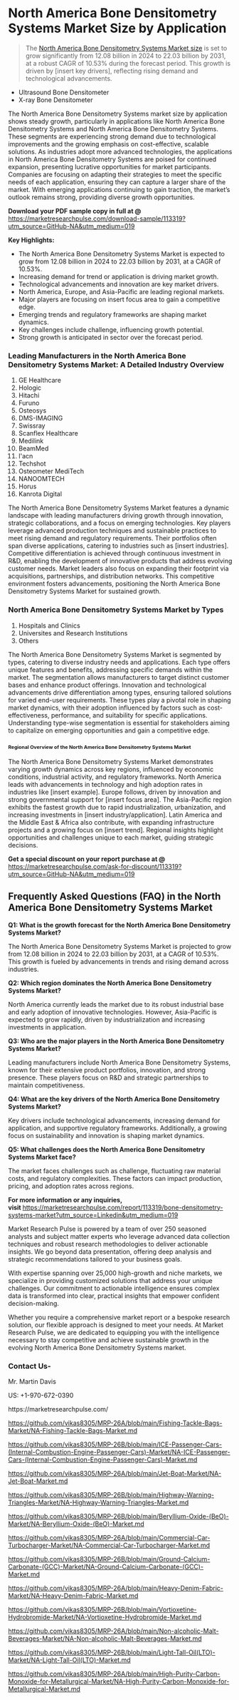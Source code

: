 <h1>North America Bone Densitometry Systems Market&nbsp;Size by Application</h1><blockquote><p>The <a href="https://marketresearchpulse.com/download-sample/113319?utm_source=GitHub-NA&amp;utm_medium=019">North America Bone Densitometry Systems Market size</a> is set to grow significantly from 12.08 billion in 2024 to 22.03 billion by 2031, at a robust CAGR of 10.53% during the forecast period. This growth is driven by [insert key drivers], reflecting rising demand and technological advancements.</p></blockquote><ul><li>Ultrasound Bone Densitometer<li> X-ray Bone Densitometer</li></ul><p>The North America Bone Densitometry Systems market size by application shows steady growth, particularly in applications like North America Bone Densitometry Systems and North America Bone Densitometry Systems. These segments are experiencing strong demand due to technological improvements and the growing emphasis on cost-effective, scalable solutions. As industries adopt more advanced technologies, the applications in North America Bone Densitometry Systems are poised for continued expansion, presenting lucrative opportunities for market participants. Companies are focusing on adapting their strategies to meet the specific needs of each application, ensuring they can capture a larger share of the market. With emerging applications continuing to gain traction, the market’s outlook remains strong, providing diverse growth opportunities.</p><p><strong>Download your PDF sample copy in full at @ </strong><a href="https://marketresearchpulse.com/download-sample/113319?utm_source=GitHub-NA&amp;utm_medium=019">https://marketresearchpulse.com/download-sample/113319?utm_source=GitHub-NA&amp;utm_medium=019</a></p><p><strong>Key Highlights: </strong></p><ul><li>The North America Bone Densitometry Systems Market is expected to grow from 12.08 billion in 2024 to 22.03 billion by 2031, at a CAGR of 10.53%.</li><li>Increasing demand for trend or application is driving market growth.</li><li>Technological advancements and innovation are key market drivers.</li><li>North America, Europe, and Asia-Pacific are leading regional markets.</li><li>Major players are focusing on insert focus area to gain a competitive edge.</li><li>Emerging trends and regulatory frameworks are shaping market dynamics.</li><li>Key challenges include challenge, influencing growth potential.</li><li>Strong growth is anticipated in sector over the forecast period.</li></ul><h3>Leading Manufacturers in the North America Bone Densitometry Systems Market: A Detailed Industry Overview</h3><ol><li>GE Healthcare</li><li>Hologic</li><li>Hitachi</li><li>Furuno</li><li>Osteosys</li><li>DMS-IMAGING</li><li>Swissray</li><li>Scanflex Healthcare</li><li>Medilink</li><li>BeamMed</li><li>l'acn</li><li>Techshot</li><li>Osteometer MediTech</li><li>NANOOMTECH</li><li>Horus</li><li>Kanrota Digital</li></ol><div class="flex max-w-full flex-col flex-grow"><div class="min-h-8 text-message flex w-full flex-col items-end gap-2 whitespace-normal break-words [.text-message+&amp;]:mt-5" dir="auto" data-message-author-role="assistant" data-message-id="fd8432e4-4910-450d-b182-61b7bfb0a01f" data-message-model-slug="gpt-4o"><div class="flex w-full flex-col gap-1 empty:hidden first:pt-[3px]"><div class="markdown prose w-full break-words dark:prose-invert light"><p>The North America Bone Densitometry Systems Market features a dynamic landscape with leading manufacturers driving growth through innovation, strategic collaborations, and a focus on emerging technologies. Key players leverage advanced production techniques and sustainable practices to meet rising demand and regulatory requirements. Their portfolios often span diverse applications, catering to industries such as [insert industries]. Competitive differentiation is achieved through continuous investment in R&amp;D, enabling the development of innovative products that address evolving customer needs. Market leaders also focus on expanding their footprint via acquisitions, partnerships, and distribution networks. This competitive environment fosters advancements, positioning the North America Bone Densitometry Systems Market for sustained growth.</p></div></div></div></div><h3>North America Bone Densitometry Systems Market by Types</h3><ol><li>Hospitals and Clinics<li> Universites and Research Institutions<li> Others</li></ol><div class="flex max-w-full flex-col flex-grow"><div class="min-h-8 text-message flex w-full flex-col items-end gap-2 whitespace-normal break-words [.text-message+&amp;]:mt-5" dir="auto" data-message-author-role="assistant" data-message-id="084470be-0bb7-4664-bddf-5156b4f41249" data-message-model-slug="gpt-4o-mini"><div class="flex w-full flex-col gap-1 empty:hidden first:pt-[3px]"><div class="markdown prose w-full break-words dark:prose-invert light"><p>The North America Bone Densitometry Systems Market is segmented by types, catering to diverse industry needs and applications. Each type offers unique features and benefits, addressing specific demands within the market. The segmentation allows manufacturers to target distinct customer bases and enhance product offerings. Innovation and technological advancements drive differentiation among types, ensuring tailored solutions for varied end-user requirements. These types play a pivotal role in shaping market dynamics, with their adoption influenced by factors such as cost-effectiveness, performance, and suitability for specific applications. Understanding type-wise segmentation is essential for stakeholders aiming to capitalize on emerging opportunities and gain a competitive edge.</p></div></div></div></div><h3><span style="font-size: 11px;">Regional Overview of the North America Bone Densitometry Systems Market</span></h3><div class="flex max-w-full flex-col flex-grow"><div class="min-h-8 text-message flex w-full flex-col items-end gap-2 whitespace-normal break-words [.text-message+&amp;]:mt-5" dir="auto" data-message-author-role="assistant" data-message-id="e9038762-ce64-4e30-91c9-9bd413514231" data-message-model-slug="gpt-4o-mini"><div class="flex w-full flex-col gap-1 empty:hidden first:pt-[3px]"><div class="markdown prose w-full break-words dark:prose-invert light"><p>The North America Bone Densitometry Systems Market demonstrates varying growth dynamics across key regions, influenced by economic conditions, industrial activity, and regulatory frameworks. North America leads with advancements in technology and high adoption rates in industries like [insert example]. Europe follows, driven by innovation and strong governmental support for [insert focus area]. The Asia-Pacific region exhibits the fastest growth due to rapid industrialization, urbanization, and increasing investments in [insert industry/application]. Latin America and the Middle East &amp; Africa also contribute, with expanding infrastructure projects and a growing focus on [insert trend]. Regional insights highlight opportunities and challenges unique to each market, guiding strategic decisions.</p></div></div></div></div><p><strong>Get a special discount on your report purchase at @ </strong><a href="https://marketresearchpulse.com/ask-for-discount/113319?utm_source=GitHub-NA&amp;utm_medium=019">https://marketresearchpulse.com/ask-for-discount/113319?utm_source=GitHub-NA&amp;utm_medium=019</a></p><h2>Frequently Asked Questions (FAQ) in the North America Bone Densitometry Systems Market</h2><p><strong>Q1: What is the growth forecast for the North America Bone Densitometry Systems Market?</strong></p><p>The North America Bone Densitometry Systems Market is projected to grow from 12.08 billion in 2024 to 22.03 billion by 2031, at a CAGR of 10.53%. This growth is fueled by advancements in trends and rising demand across industries.</p><p><strong>Q2: Which region dominates the North America Bone Densitometry Systems Market?</strong></p><p>North America currently leads the market due to its robust industrial base and early adoption of innovative technologies. However, Asia-Pacific is expected to grow rapidly, driven by industrialization and increasing investments in application.</p><p><strong>Q3: Who are the major players in the North America Bone Densitometry Systems Market?</strong></p><p>Leading manufacturers include North America Bone Densitometry Systems, known for their extensive product portfolios, innovation, and strong presence. These players focus on R&amp;D and strategic partnerships to maintain competitiveness.</p><p><strong>Q4: What are the key drivers of the North America Bone Densitometry Systems Market?</strong></p><p>Key drivers include technological advancements, increasing demand for application, and supportive regulatory frameworks. Additionally, a growing focus on sustainability and innovation is shaping market dynamics.</p><p><strong>Q5: What challenges does the North America Bone Densitometry Systems Market face?</strong></p><p>The market faces challenges such as challenge, fluctuating raw material costs, and regulatory complexities. These factors can impact production, pricing, and adoption rates across regions.</p><p><strong>For more information or any inquiries, visit&nbsp;</strong><a href="https://marketresearchpulse.com/report/113319/bone-densitometry-systems-market?utm_source=Linkedin&utm_medium=019">https://marketresearchpulse.com/report/113319/bone-densitometry-systems-market?utm_source=Linkedin&utm_medium=019</a></p><p>Market Research Pulse is powered by a team of over 250 seasoned analysts and subject matter experts who leverage advanced data collection techniques and robust research methodologies to deliver actionable insights. We go beyond data presentation, offering deep analysis and strategic recommendations tailored to your business goals.</p><p>With expertise spanning over 25,000 high-growth and niche markets, we specialize in providing customized solutions that address your unique challenges. Our commitment to actionable intelligence ensures complex data is transformed into clear, practical insights that empower confident decision-making.</p><p>Whether you require a comprehensive market report or a bespoke research solution, our flexible approach is designed to meet your needs. At Market Research Pulse, we are dedicated to equipping you with the intelligence necessary to stay competitive and achieve sustainable growth in the evolving North America Bone Densitometry Systems market.</p><h3><strong>Contact Us-</strong></h3><p>Mr. Martin Davis</p><p>US: +1-970-672-0390</p><p>https://marketresearchpulse.com/</p><p><a href="https://github.com/vikas8305/MRP-26A/blob/main/Fishing-Tackle-Bags-Market/NA-Fishing-Tackle-Bags-Market.md">https://github.com/vikas8305/MRP-26A/blob/main/Fishing-Tackle-Bags-Market/NA-Fishing-Tackle-Bags-Market.md</a></p><p><a href="https://github.com/vikas8305/MRP-26B/blob/main/ICE-Passenger-Cars-(Internal-Combustion-Engine-Passenger-Cars)-Market/NA-ICE-Passenger-Cars-(Internal-Combustion-Engine-Passenger-Cars)-Market.md">https://github.com/vikas8305/MRP-26B/blob/main/ICE-Passenger-Cars-(Internal-Combustion-Engine-Passenger-Cars)-Market/NA-ICE-Passenger-Cars-(Internal-Combustion-Engine-Passenger-Cars)-Market.md</a></p><p><a href="https://github.com/vikas8305/MRP-26A/blob/main/Jet-Boat-Market/NA-Jet-Boat-Market.md">https://github.com/vikas8305/MRP-26A/blob/main/Jet-Boat-Market/NA-Jet-Boat-Market.md</a></p><p><a href="https://github.com/vikas8305/MRP-26B/blob/main/Highway-Warning-Triangles-Market/NA-Highway-Warning-Triangles-Market.md">https://github.com/vikas8305/MRP-26B/blob/main/Highway-Warning-Triangles-Market/NA-Highway-Warning-Triangles-Market.md</a></p><p><a href="https://github.com/vikas8305/MRP-26B/blob/main/Beryllium-Oxide-(BeO)-Market/NA-Beryllium-Oxide-(BeO)-Market.md">https://github.com/vikas8305/MRP-26B/blob/main/Beryllium-Oxide-(BeO)-Market/NA-Beryllium-Oxide-(BeO)-Market.md</a></p><p><a href="https://github.com/vikas8305/MRP-26A/blob/main/Commercial-Car-Turbocharger-Market/NA-Commercial-Car-Turbocharger-Market.md">https://github.com/vikas8305/MRP-26A/blob/main/Commercial-Car-Turbocharger-Market/NA-Commercial-Car-Turbocharger-Market.md</a></p><p><a href="https://github.com/vikas8305/MRP-26B/blob/main/Ground-Calcium-Carbonate-(GCC)-Market/NA-Ground-Calcium-Carbonate-(GCC)-Market.md">https://github.com/vikas8305/MRP-26B/blob/main/Ground-Calcium-Carbonate-(GCC)-Market/NA-Ground-Calcium-Carbonate-(GCC)-Market.md</a></p><p><a href="https://github.com/vikas8305/MRP-26A/blob/main/Heavy-Denim-Fabric-Market/NA-Heavy-Denim-Fabric-Market.md">https://github.com/vikas8305/MRP-26A/blob/main/Heavy-Denim-Fabric-Market/NA-Heavy-Denim-Fabric-Market.md</a></p><p><a href="https://github.com/vikas8305/MRP-26B/blob/main/Vortioxetine-Hydrobromide-Market/NA-Vortioxetine-Hydrobromide-Market.md">https://github.com/vikas8305/MRP-26B/blob/main/Vortioxetine-Hydrobromide-Market/NA-Vortioxetine-Hydrobromide-Market.md</a></p><p><a href="https://github.com/vikas8305/MRP-26A/blob/main/Non-alcoholic-Malt-Beverages-Market/NA-Non-alcoholic-Malt-Beverages-Market.md">https://github.com/vikas8305/MRP-26A/blob/main/Non-alcoholic-Malt-Beverages-Market/NA-Non-alcoholic-Malt-Beverages-Market.md</a></p><p><a href="https://github.com/vikas8305/MRP-26B/blob/main/Light-Tall-Oil(LTO)-Market/NA-Light-Tall-Oil(LTO)-Market.md">https://github.com/vikas8305/MRP-26B/blob/main/Light-Tall-Oil(LTO)-Market/NA-Light-Tall-Oil(LTO)-Market.md</a></p><p><a href="https://github.com/vikas8305/MRP-26A/blob/main/High-Purity-Carbon-Monoxide-for-Metallurgical-Market/NA-High-Purity-Carbon-Monoxide-for-Metallurgical-Market.md">https://github.com/vikas8305/MRP-26A/blob/main/High-Purity-Carbon-Monoxide-for-Metallurgical-Market/NA-High-Purity-Carbon-Monoxide-for-Metallurgical-Market.md</a></p>
